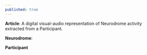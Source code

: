 ```yaml
---
published: true
---
```

**Article**: A digital visual-audio representation of Neurodrome activity extracted from a Participant.

**Neurodrome**: 

**Participant**

